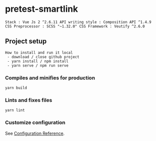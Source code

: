 # pretest-smartlink
`
Stack : Vue Js 2 ^2.6.11
API writing style : Composition API ^1.4.9
CSS Preprocessor : SCSS "~1.32.0"
CSS Framework : Veutify ^2.6.0
`
## Project setup
```
How to install and run it local 
 - download / close github project
 - yarn install / npm install
 - yarn serve / npm run serve
```
### Compiles and minifies for production
```
yarn build
```

### Lints and fixes files
```
yarn lint
```

### Customize configuration
See [Configuration Reference](https://cli.vuejs.org/config/).
